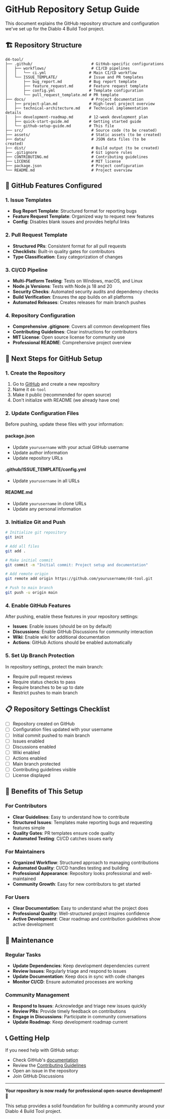 # GitHub Repository Setup Guide

This document explains the GitHub repository structure and configuration we've set up for the Diablo 4 Build Tool project.

## 🏗️ Repository Structure

```
d4-tool/
├── .github/                          # GitHub-specific configurations
│   ├── workflows/                    # CI/CD pipelines
│   │   └── ci.yml                   # Main CI/CD workflow
│   └── ISSUE_TEMPLATE/              # Issue and PR templates
│       ├── bug_report.md            # Bug report template
│       ├── feature_request.md       # Feature request template
│       ├── config.yml               # Template configuration
│       └── pull_request_template.md # PR template
├── docs/                             # Project documentation
│   ├── project-plan.md              # High-level project overview
│   ├── technical-architecture.md    # Technical implementation details
│   ├── development-roadmap.md       # 12-week development plan
│   ├── quick-start-guide.md         # Getting started guide
│   └── github-setup-guide.md        # This file
├── src/                              # Source code (to be created)
├── assets/                           # Static assets (to be created)
├── data/                             # JSON data files (to be created)
├── dist/                             # Build output (to be created)
├── .gitignore                        # Git ignore rules
├── CONTRIBUTING.md                   # Contributing guidelines
├── LICENSE                           # MIT license
├── package.json                      # Project configuration
└── README.md                         # Project overview
```

## 🔧 GitHub Features Configured

### 1. Issue Templates
- **Bug Report Template**: Structured format for reporting bugs
- **Feature Request Template**: Organized way to request new features
- **Config**: Disables blank issues and provides helpful links

### 2. Pull Request Template
- **Structured PRs**: Consistent format for all pull requests
- **Checklists**: Built-in quality gates for contributors
- **Type Classification**: Easy categorization of changes

### 3. CI/CD Pipeline
- **Multi-Platform Testing**: Tests on Windows, macOS, and Linux
- **Node.js Versions**: Tests with Node.js 18 and 20
- **Security Checks**: Automated security audits and dependency checks
- **Build Verification**: Ensures the app builds on all platforms
- **Automated Releases**: Creates releases for main branch pushes

### 4. Repository Configuration
- **Comprehensive .gitignore**: Covers all common development files
- **Contributing Guidelines**: Clear instructions for contributors
- **MIT License**: Open source license for community use
- **Professional README**: Comprehensive project overview

## 🚀 Next Steps for GitHub Setup

### 1. Create the Repository
1. Go to [GitHub](https://github.com) and create a new repository
2. Name it `d4-tool`
3. Make it public (recommended for open source)
4. Don't initialize with README (we already have one)

### 2. Update Configuration Files
Before pushing, update these files with your information:

#### package.json
- Update `yourusername` with your actual GitHub username
- Update author information
- Update repository URLs

#### .github/ISSUE_TEMPLATE/config.yml
- Update `yourusername` in all URLs

#### README.md
- Update `yourusername` in clone URLs
- Update any personal information

### 3. Initialize Git and Push
```bash
# Initialize git repository
git init

# Add all files
git add .

# Make initial commit
git commit -m "Initial commit: Project setup and documentation"

# Add remote origin
git remote add origin https://github.com/yourusername/d4-tool.git

# Push to main branch
git push -u origin main
```

### 4. Enable GitHub Features
After pushing, enable these features in your repository settings:

- **Issues**: Enable issues (should be on by default)
- **Discussions**: Enable GitHub Discussions for community interaction
- **Wiki**: Enable wiki for additional documentation
- **Actions**: GitHub Actions should be enabled automatically

### 5. Set Up Branch Protection
In repository settings, protect the main branch:
- Require pull request reviews
- Require status checks to pass
- Require branches to be up to date
- Restrict pushes to main branch

## 📋 Repository Settings Checklist

- [ ] Repository created on GitHub
- [ ] Configuration files updated with your username
- [ ] Initial commit pushed to main branch
- [ ] Issues enabled
- [ ] Discussions enabled
- [ ] Wiki enabled
- [ ] Actions enabled
- [ ] Main branch protected
- [ ] Contributing guidelines visible
- [ ] License displayed

## 🎯 Benefits of This Setup

### For Contributors
- **Clear Guidelines**: Easy to understand how to contribute
- **Structured Issues**: Templates make reporting bugs and requesting features simple
- **Quality Gates**: PR templates ensure code quality
- **Automated Testing**: CI/CD catches issues early

### For Maintainers
- **Organized Workflow**: Structured approach to managing contributions
- **Automated Quality**: CI/CD handles testing and building
- **Professional Appearance**: Repository looks professional and well-maintained
- **Community Growth**: Easy for new contributors to get started

### For Users
- **Clear Documentation**: Easy to understand what the project does
- **Professional Quality**: Well-structured project inspires confidence
- **Active Development**: Clear roadmap and contribution guidelines show active development

## 🔄 Maintenance

### Regular Tasks
- **Update Dependencies**: Keep development dependencies current
- **Review Issues**: Regularly triage and respond to issues
- **Update Documentation**: Keep docs in sync with code changes
- **Monitor CI/CD**: Ensure automated processes are working

### Community Management
- **Respond to Issues**: Acknowledge and triage new issues quickly
- **Review PRs**: Provide timely feedback on contributions
- **Engage in Discussions**: Participate in community conversations
- **Update Roadmap**: Keep development roadmap current

## 📞 Getting Help

If you need help with GitHub setup:
- Check GitHub's [documentation](https://docs.github.com/)
- Review the [Contributing Guidelines](./CONTRIBUTING.md)
- Open an issue in the repository
- Join GitHub Discussions

---

**Your repository is now ready for professional open-source development!** 🎉

This setup provides a solid foundation for building a community around your Diablo 4 Build Tool project.
